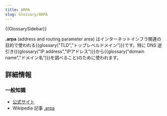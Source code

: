```yaml
---
title: ARPA
slug: Glossary/ARPA
---
```


{{GlossarySidebar}}

**.arpa** (address and routing parameter area) はインターネットインフラ関連の目的で使われる{{glossary("TLD","トップレベルドメイン")}}です。特に DNS 逆引き({{glossary("IP address","IPアドレス")}}から{{glossary("domain name","ドメイン名")}}を調べること)のために使われます。

## 詳細情報

### 一般知識

- [公式サイト](http://www.iana.org/domains/arpa)
- Wikipedia 記事 [.arpa](https://ja.wikipedia.org/wiki/.arpa)

